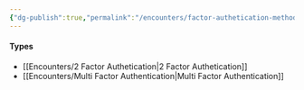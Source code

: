 ```yaml
---
{"dg-publish":true,"permalink":"/encounters/factor-authetication-methods/"}
---
```


#### Types
- [[Encounters/2 Factor Authetication\|2 Factor Authetication]]
- [[Encounters/Multi Factor Authentication\|Multi Factor Authentication]]